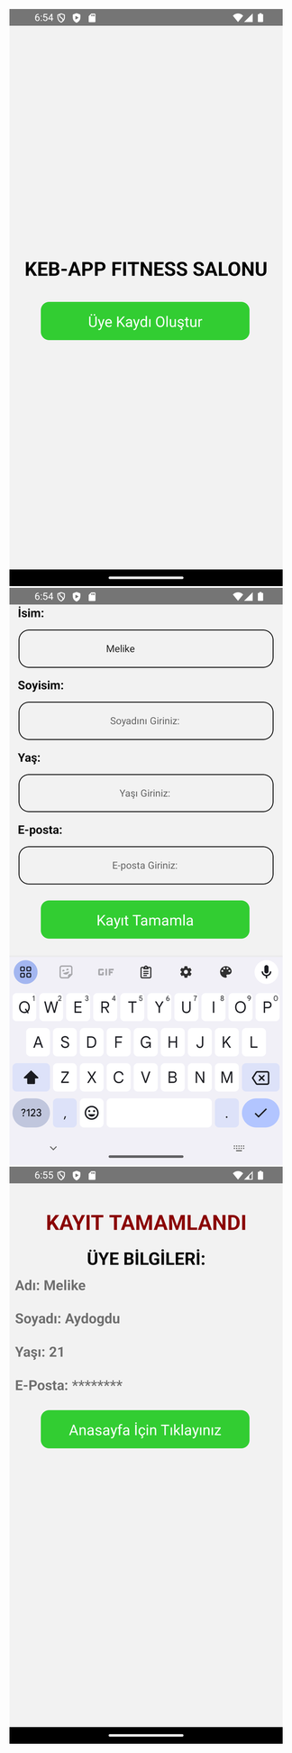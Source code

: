 ![Giriş Sayfası Görseli](image-1.png)
![Bilgi alım işlemi](image.png)
![Ekrana yazdırma](image-3.png)